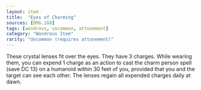 ```yaml
---
layout: item
title:  "Eyes of Charming"
sources: [DMG.168]
tags: [wondrous, uncommon, attunement]
category: "Wondrous Item"
rarity: "Uncommon (requires attunement)"
---
```


These crystal lenses fit over the eyes. They have 3 charges. While wearing them, you can expend 1 charge as an action to cast the charm person spell (save DC 13) on a humanoid within 30 feet of you, provided that you and the target can see each other. The lenses regain all expended charges daily at dawn.